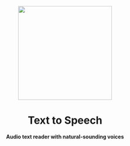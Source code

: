 <div align="center">
  <img src="https://user-images.githubusercontent.com/5158525/171168285-df85f663-259b-4e52-ae13-b3a942671aa9.png" width="256" height="256">
  <h1>Text to Speech</h1>
  <p>
    <b>Audio text reader with natural-sounding voices</b>
  </p>
  <br>
  <br>
  <br>
</div>
